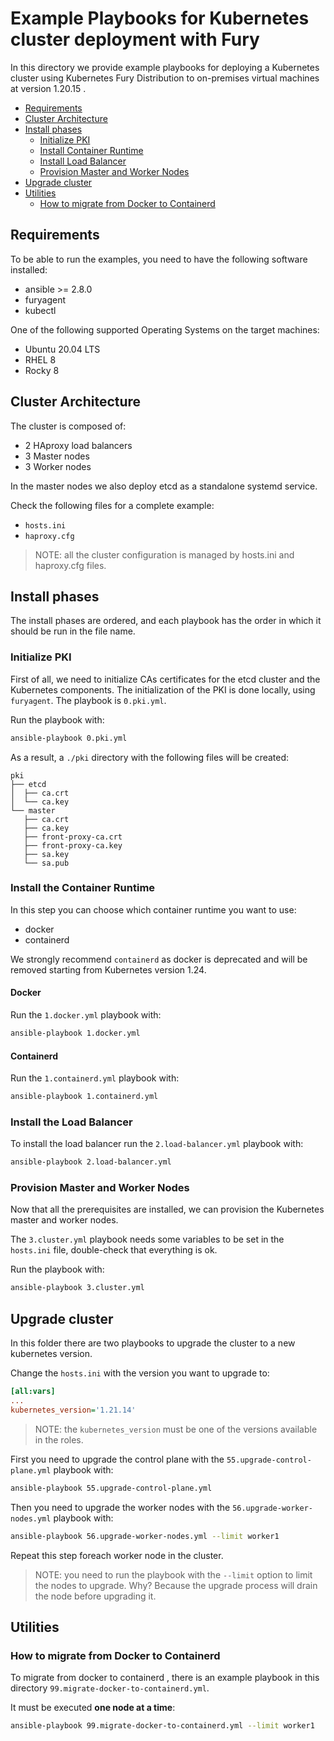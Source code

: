 # Example Playbooks for Kubernetes cluster deployment with Fury

In this directory we provide example playbooks for deploying a Kubernetes cluster using Kubernetes Fury Distribution
to on-premises virtual machines at version 1.20.15 .

- [Requirements](#requirements)
- [Cluster Architecture](#cluster-architecture)
- [Install phases](#install-phases)
    - [Initialize PKI](#initialize-pki)
    - [Install Container Runtime](#install-the-container-runtime)
    - [Install Load Balancer](#install-the-load-balancer)
    - [Provision Master and Worker Nodes](#provision-master-and-worker-nodes)
- [Upgrade cluster](#upgrade-cluster)
- [Utilities](#utilities)
  - [How to migrate from Docker to Containerd](#how-to-migrate-from-docker-to-containerd)
    
## Requirements

To be able to run the examples, you need to have the following software installed:
- ansible >= 2.8.0
- furyagent
- kubectl

One of the following supported Operating Systems on the target machines:
- Ubuntu 20.04 LTS
- RHEL 8
- Rocky 8

## Cluster Architecture

The cluster is composed of:

- 2 HAproxy load balancers
- 3 Master nodes
- 3 Worker nodes

In the master nodes we also deploy etcd as a standalone systemd service.

Check the following files for a complete example:

- `hosts.ini`
- `haproxy.cfg`

> NOTE: all the cluster configuration is managed by hosts.ini and haproxy.cfg files.

## Install phases

The install phases are ordered, and each playbook has the order in which it should be run in the file name.

### Initialize PKI

First of all, we need to initialize CAs certificates for the etcd cluster and the Kubernetes components.
The initialization of the PKI is done locally, using `furyagent`. The playbook is `0.pki.yml`.

Run the playbook with:

```bash
ansible-playbook 0.pki.yml
```

As a result, a `./pki` directory with the following files will be created:

```text
pki
├── etcd
│  ├── ca.crt
│  └── ca.key
└── master
   ├── ca.crt
   ├── ca.key
   ├── front-proxy-ca.crt
   ├── front-proxy-ca.key
   ├── sa.key
   └── sa.pub
```

### Install the Container Runtime

In this step you can choose which container runtime you want to use:

- docker
- containerd

We strongly recommend `containerd` as docker is deprecated and will be removed starting from Kubernetes version 1.24.

#### Docker

Run the `1.docker.yml` playbook with:

```bash
ansible-playbook 1.docker.yml
```

#### Containerd

Run the `1.containerd.yml` playbook with:

```bash
ansible-playbook 1.containerd.yml
```

### Install the Load Balancer

To install the load balancer run the `2.load-balancer.yml` playbook with:

```bash
ansible-playbook 2.load-balancer.yml
```

### Provision Master and Worker Nodes

Now that all the prerequisites are installed, we can provision the Kubernetes master and worker nodes.

The `3.cluster.yml` playbook needs some variables to be set in the `hosts.ini` file, double-check that everything is ok.

Run the playbook with:

```bash
ansible-playbook 3.cluster.yml
```

## Upgrade cluster

In this folder there are two playbooks to upgrade the cluster to a new kubernetes version.

Change the `hosts.ini` with the version you want to upgrade to:

```ini
[all:vars]
...
kubernetes_version='1.21.14'
```

> NOTE: the `kubernetes_version` must be one of the versions available in the roles.

First you need to upgrade the control plane with the `55.upgrade-control-plane.yml` playbook with:

```bash
ansible-playbook 55.upgrade-control-plane.yml
```

Then you need to upgrade the worker nodes with the `56.upgrade-worker-nodes.yml` playbook with:

```bash
ansible-playbook 56.upgrade-worker-nodes.yml --limit worker1
```

Repeat this step foreach worker node in the cluster.

> NOTE: you need to run the playbook with the `--limit` option to limit the nodes to upgrade. Why? Because the upgrade
> process will drain the node before upgrading it.

## Utilities

### How to migrate from Docker to Containerd

To migrate from docker to containerd , there is an example playbook in this directory `99.migrate-docker-to-containerd.yml`.

It must be executed **one node at a time**:

```bash
ansible-playbook 99.migrate-docker-to-containerd.yml --limit worker1
```
